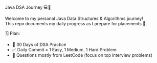 Java DSA Journey 💻📘

Welcome to my personal Java Data Structures & Algorithms journey!  
This repo documents my daily progress as I prepare for placements 💼.


🗓️ Plan:
- 📅 30 Days of DSA Practice
- ✅ Daily Commit = 1 Easy, 1 Medium, 1 Hard Problem
- 💬 Questions mostly from LeetCode (focus on top interview problems)



